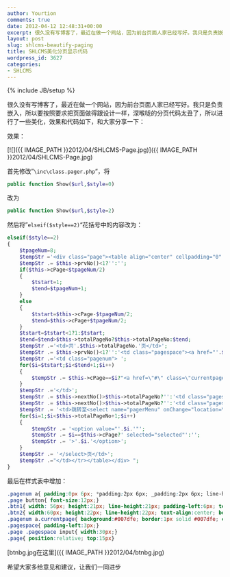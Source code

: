 ```yaml
---
author: Yourtion
comments: true
date: 2012-04-12 12:48:31+00:00
excerpt: 很久没有写博客了，最近在做一个网站，因为前台页面人家已经写好。我只是负责嵌入，所以要按照要求把页面做得跟设计一样，深喉咙的分页代码太丑了，所以进行了一些美化，效果和代码如下，和大家分享
layout: post
slug: shlcms-beautify-paging
title: SHLCMS美化分页显示代码
wordpress_id: 3627
categories:
- SHLCMS
---
```

{% include JB/setup %}

很久没有写博客了，最近在做一个网站，因为前台页面人家已经写好。我只是负责嵌入，所以要按照要求把页面做得跟设计一样，深喉咙的分页代码太丑了，所以进行了一些美化，效果和代码如下，和大家分享一下：

效果：

[![]({{ IMAGE_PATH }}2012/04/SHLCMS-Page.jpg)]({{ IMAGE_PATH }}2012/04/SHLCMS-Page.jpg)

首先修改”```\inc\class.pager.php```“，将

```php
public function Show($url,$style=0)
```

改为

```php
public function Show($url,$style=2)
```

然后将”```elseif($style==2)```“花括号中的内容改为：

```php
elseif($style==2)
{
	$tpageNum=8;
	$tempStr ='<div class="page"><table align="center" cellpadding="0" cellspacing="0" border="0"><tr>';
	$tempStr .=	$this->prvNo()<1?'':'';
	if($this->cPage<$tpageNum/2)
	{
		$tstart=1;
		$tend=$tpageNum+1;
	}
	else 
	{
		$tstart=$this->cPage-$tpageNum/2;
		$tend=$this->cPage+$tpageNum/2;	
	}
	$tstart=$tstart<1?1:$tstart;
	$tend=$tend>$this->totalPageNo?$this->totalPageNo:$tend;
	$tempStr .='<td>共'.$this->totalPageNo.'页</td>';
	$tempStr .=	$this->prvNo()<1?'':'<td class="pagespace"><a href="'.$this->rootpath.$url.$this->prvNo().$this->anchor.'"><button class="btn1">前一页</button></a></td>';
	$tempStr .='<td class="pagenum"> ';
	for($i=$tstart;$i<$tend+1;$i++)
	{
		$tempStr .= $this->cPage==$i?"<a href=\"#\" class=\"currentpage\"> $i </a>":' <a href="'.$this->rootpath.$url.$i.'">'.$i.$this->anchor.'</a> ';
	}
	$tempStr .='</td>';
	$tempStr .=	$this->nextNo()>$this->totalPageNo?'':'<td class="pagespace"><a href="'.$url.$this->nextNo().$this->anchor.'"><button class="btn1">下一页</button></a></td>';
	$tempStr .=	$this->nextNo()>$this->totalPageNo?'':'<td class="pagespace"><button class="btn1"> <a href="'.$this->rootpath.$url.$this->lastNo().$this->anchor.'">最后页</a></button></td>';
	$tempStr .= '<td>跳转至<select name="pagerMenu" onChange="location=\''.$this->rootpath.$url.'\'+this.options[this.selectedIndex].value+\''.$this->anchor.'\'";>';
	for($i=1;$i<$this->totalPageNo+1;$i++)
	{
		$tempStr .= '<option value="'.$i.'"';
		$tempStr .= $i==$this->cPage?' selected="selected"':'';
		$tempStr .= '>'.$i.'</option>';
	}
	$tempStr .= '</select>页</td>';
	$tempStr .="</td></tr></table></div> ";
}
```

最后在样式表中增加：

```css
.pagenum a{ padding:0px 6px; *padding:2px 6px; _padding:2px 6px; line-height:21px; margin:0px 2px; background:#fff; border:1px solid #e4e4e4;}
.page button{ font-size:12px;}
.btn1{ width: 56px; height:21px; line-height:21px; padding-left:6px; text-align:left; border:none; background:url(../images/btnbg.jpg) left -104px no-repeat;}
.btn2{ width:60px; height:22px; line-height:22px; text-align:center; border:none; background:url(../images/btnbg.jpg) -56px -104px no-repeat;}
.pagenum a.currentpage{ background:#007dfe; border:1px solid #007dfe; color:#fff; font-weight:bold;}
.pagespace{ padding-left:3px;}
.page .pagespace input{ width:30px;}
.page{ position:relative; top:15px}
```

[btnbg.jpg在这里]({{ IMAGE_PATH }}2012/04/btnbg.jpg)

希望大家多给意见和建议，让我们一同进步
